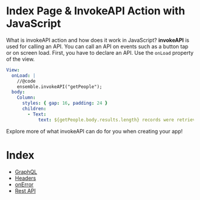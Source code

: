 # Index Page & InvokeAPI Action with JavaScript

What is invokeAPI action and how does it work in JavaScript?
**invokeAPI** is used for calling an API. You can call an API on events such as a button tap or on screen load. First, you have to declare an API. Use the `onLoad` property of the view.

````yaml
View:
  onLoad: |
    //@code
    ensemble.invokeAPI("getPeople");
  body:
    Column:
      styles: { gap: 16, padding: 24 }
      children:
        - Text:
            text: ${getPeople.body.results.length} records were retrieved from API
````

Explore more of what invokeAPI can do for you when creating your app!
# Index
- [GraphQL](/APIs/graphql.md)
- [Headers](/APIs/header.md)
- [onError](/APIs/on-error.md)
- [Rest API](/APIs/rest-api.md)